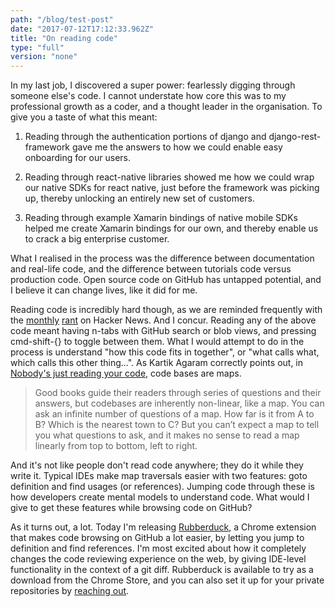 ```yaml
---
path: "/blog/test-post"
date: "2017-07-12T17:12:33.962Z"
title: "On reading code"
type: "full"
version: "none"
---
```


In my last job, I discovered a super power: fearlessly digging through someone else's code. I cannot understate how core this was to my professional growth as a coder, and a thought leader in the organisation. To give you a taste of what this meant:

1.  Reading through the authentication portions of django and django-rest-framework gave me the answers to how we could enable easy onboarding for our users.

2.  Reading through react-native libraries showed me how we could wrap our native SDKs for react native, just before the framework was picking up, thereby unlocking an entirely new set of customers.

3.  Reading through example Xamarin bindings of native mobile SDKs helped me create Xamarin bindings for our own, and thereby enable us to crack a big enterprise customer.

What I realised in the process was the difference between documentation and real-life code, and the difference between tutorials code versus production code. Open source code on GitHub has untapped potential, and I believe it can change lives, like it did for me.

Reading code is incredibly hard though, as we are reminded frequently with the [monthly](https://news.ycombinator.com/item?id=16471161) [rant](#) on Hacker News. And I concur. Reading any of the above code meant having n-tabs with GitHub search or blob views, and pressing cmd-shift-{} to toggle between them. What I would attempt to do in the process is understand "how this code fits in together", or "what calls what, which calls this other thing...". As Kartik Agaram correctly points out, in [Nobody's just reading your code](http://akkartik.name/post/comprehension), code bases are maps.

> Good books guide their readers through series of questions and their answers, but codebases are inherently non-linear, like a map. You can ask an infinite number of questions of a map. How far is it from A to B? Which is the nearest town to C? But you can’t expect a map to tell you what questions to ask, and it makes no sense to read a map linearly from top to bottom, left to right.

And it's not like people don't read code anywhere; they do it while they write it. Typical IDEs make map traversals easier with two features: goto definition and find usages (or references). Jumping code through these is how developers create mental models to understand code. What would I give to get these features while browsing code on GitHub?

As it turns out, a lot. Today I'm releasing [Rubberduck](https://www.rubberduck.io), a Chrome extension that makes code browsing on GitHub a lot easier, by letting you jump to definition and find references. I'm most excited about how it completely changes the code reviewing experience on the web, by giving IDE-level functionality in the context of a git diff. Rubberduck is available to try as a download from the Chrome Store, and you can also set it up for your private repositories by [reaching out](#).
